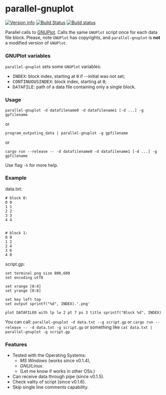 # parallel-gnuplot
[![Version info](https://img.shields.io/crates/v/parallel-gnuplot.svg)](https://crates.io/crates/parallel-gnuplot)
[![Build Status](https://travis-ci.org/kirch7/parallel-gnuplot.svg?branch=master)](https://travis-ci.org/kirch7/parallel-gnuplot)
[![Build status](https://ci.appveyor.com/api/projects/status/9ipxmpbme70mgi2j/branch/master?svg=true)](https://ci.appveyor.com/project/kirch7/parallel-gnuplot/branch/master)

Parallel calls to <a href="http://www.gnuplot.info/">GNUPlot</a>.
Calls the same `GNUPlot` script once for each data file block.
Please, note `GNUPlot` has copyrights,
and `parallel-gnuplot` is <strong>not</strong> a modified version of `GNUPlot`.

### GNUPlot variables
`parallel-gnuplot` sets some `GNUPlot` variables:
<ul>
<li> <tt>INDEX</tt>: block index, starting at <tt>0</tt> if --initial was not set; </li>
<li> <tt>CONTINUOUSINDEX</tt>: block index, starting at <tt>0</tt>; </li>
<li> <tt>DATAFILE</tt>: path of a data file containing only a single block. </li>
</ul>

### Usage
`parallel-gnuplot -d datafilename0 -d datafilename1 [-d ...] -g gpfilename`

or

`program_outputing_data | parallel-gnuplot -g gpfilename`

or

`cargo run --release -- -d datafilename0 -d datafilename1 [-d ...] -g gpfilename`


Use flag `-h` for more help.

### Example

data.txt:

```plain
# block 0:
0 0
1 1
2 2
3 3
4 4


# block 1:
0 0
1 2
2 4
3 6
4 8
```

script.gp:

```gnuplot
set terminal png size 800,600
set encoding utf8

set xrange [0:4]
set yrange [0:8]

set key left top
set output sprintf("%d", INDEX).'.png'

plot DATAFILE0 with lp lw 2 pt 7 ps 3 title sprintf("Block %d", INDEX)
```

You can call:
  `parallel-gnuplot -d data.txt --g script.gp`
  or
  `cargo run --release -- -d data.txt -g script.gp`
  or something like
  `cat data.txt | parallel-gnuplot -g script.gp`

### Features
<ul>
  <li>Tested with the Operating Systems:
  <ul>
    <li><em>MS Windows</em> (works since v0.1.4),</li>
    <li><em>GNU/Linux</em>.</li>
    <li>(Let me know if works in other OSs.)</li>
  </ul>
  <li>Can receive data through pipe (since v0.1.5).</li>
  <li>Check vality of script (since v0.1.6).</li>
  <li>Skip single line comments capability.</li>
</Ul>
